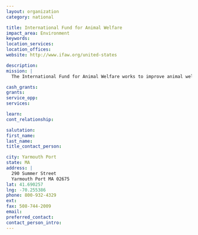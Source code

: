 ```yaml
---
layout: organization
category: national

title: International Fund for Animal Welfare
impact_area: Environment
keywords: 
location_services: 
location_offices: 
website: http://www.ifaw.org/united-states

description: 
mission: |
  The International Fund for Animal Welfare works to improve animal welfare, prevent animal cruelty and abuse, protect wildlife and provide animal rescue around the world. From stopping the elephant ivory trade, to ending the Canadian seal hunt and saving the whales from extinction, IFAW works to create solutions that benefit both animals and people. 

cash_grants: 
grants: 
service_opp: 
services: 

learn: 
cont_relationship: 

salutation: 
first_name: 
last_name: 
title_contact_person: 

city: Yarmouth Port
state: MA
address: |
  290 Summer Street  
  Yarmouth Port MA 02675
lat: 41.690257
lng: -70.255386
phone: 800-932-4329
ext: 
fax: 508-744-2009
email: 
preferred_contact: 
contact_person_intro: 
---
```

